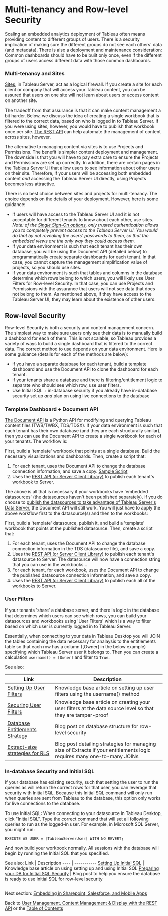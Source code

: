 # Multi-tenancy and Row-level Security

Scaling an embedded analytics deployment of Tableau often means providing content to different groups of users. There is a security implication of making sure the different groups do not see each others' data (and metadata). There is also a deployment and maintenance consideration: Common dashboards should have to be built only once, even if the different groups of users access different data with those common dashboards.

### Multi-tenancy and Sites
[Sites](http://onlinehelp.tableau.com/current/server/en-us/sites_intro.htm), in Tableau Server, act as a logical firewall. If you create a site for each client or company that will access your Tableau content, you can be assured that users on one site will not learn about users or access content on another site. 

The tradeoff from that assurance is that it can make content management a bit harder. Below, we discuss the idea of creating a single workbook that is filtered to the correct data, based on who is logged in to Tableau Server. If you were using sites, however, you would have to publish that workbook once per site. [The REST API](./03_server_management_and_restapi.md) can help automate the management of content across sites, however.

The alternative to managing content via sites is to use Projects and Permissions. The benefit is simpler content deployment and management. The downside is that you will have to pay extra care to ensure the Projects and Permissions are set up correctly. In addition, there are certain pages in the Tableau Server UI that allow users to see information about other users on their site. Therefore, if your users will be accessing both embedded content *and* accessing the Tableau Server UI directly, using Projects becomes less attractive.

There is no best choice between sites and projects for multi-tenancy. The choice depends on the details of your deployment. However, here is some guidance:
* If users will have access to the Tableau Server UI and it is not acceptable for different tenants to know about each other, use sites. *Note: of the [Single Sign-On options](./02_auth_and_sso.md), only trusted authentication allows you to completely prevent access to the Tableau Server UI. You would do that by not revealing the users' passwords to them, so that the embedded views are the only way they could access them.*
* If your data environment is such that each tenant has their own database, you will be using the Document API (detailed below) to programmatically create separate dashboards for each tenant. In that case, you cannot capture the management simplification value of projects, so you should use sites.
* If your data environment is such that tables and columns in the database determine which rows belong to which users, you will likely use User Filters for Row-level Security. In that case, you can use Projects and Permissions with the assurance that users will not see data that does not belong to them. As mentioned above, if they have access to the Tableau Server UI, they may learn about the existence of other users. 

## Row-level Security
Row-level Security is both a security and content management concern. The simplest way to make sure users only see their data is to manually build a dashboard for each of them. This is not scalable, so Tableau provides a variety of ways to build a single dashboard that is filtered to the correct data. The correct method to use depends on your data environment. Here is some guidance (details for each of the methods are below):
* If you have a separate database for each tenant, build a template dashboard and use the Document API to clone the dashboard for each tenant.
* If your tenants share a database and there is filtering/entitlement logic to separate who should see which row, use user filters.
* Use Initial SQL + in-database security if you already have in-database security set up *and* plan on using live connections to the database

###  Template Dashboard + Document API
[The Document API](https://github.com/tableau/document-api-python) is a Python API for modifying and querying Tableau content files (TWB/TWBX, TDS/TDSX). If your data environment is such that each tenant has their own database (and they are each structurally similar), then you can use the Document API to create a single workbook for each of your tenants. The workflow is:

First, build a 'template' workbook that points at a single database. Build the necessary visualizations and dashboards.
Then, create a script that:
1) For each tenant, uses the Document API to change the database connection information, and save a copy. [Sample Script](https://github.com/tableau/document-api-python/blob/master/samples/replicate-workbook/replicate_workbook.py)
2) Uses the [REST API (or Server Client Library)](./03_server_management_and_restapi.md)  to publish each tenant's workbook to Server.

The above is all that is necessary if your workbooks have 'embedded datasources' (the datasources haven't been published separately). If you do choose to [publish the datasources to take advantage of Tableau Server's Data Server](https://onlinehelp.tableau.com/current/pro/desktop/en-us/publish_datasources.html), the Document API will still work. You will just have to apply the above workflow first to the datasource(s) and then to the workbooks:

First, build a 'template' datasource, publish it, and build a 'template' workbook that points at the published datasource.
Then, create a script that:
1) For each tenant, uses the Document API to change the database connection information in the TDS (datasource file), and save a copy.
2) Uses the [REST API (or Server Client Library)](./03_server_management_and_restapi.md) to publish each tenant's datasource to Server. The datasource will now have a connection string that you can use in the workbooks...
3) For each tenant, for each workbook, uses the Document API to change the published datasource connection information, and save a copy.
4) Uses the [REST API (or Server Client Library)](./03_server_management_and_restapi.md) to publish each all of the workbooks to Server.

### User Filters
If your tenants 'share' a database server, and there is logic in the database that determines which users can see which rows, you can build your datasources and workbooks using 'User Filters' which is a way to filter based on which user is currently logged in to Tableau Server.

Essentially, when connecting to your data in Tableau Desktop you will JOIN the tables containing the data necessary for analaysis to the entitlements table so that each row has a column ([Owner] in the below example) specifying which Tableau Server user it belongs to. Then you can create a calculation `username() = [Owner]` and filter to `True`.

See also:

Link | Description
---- | -----------
[Setting Up User Filters](https://onlinehelp.tableau.com/current/pro/desktop/en-us/publish_userfilters_create.html#dynamic) | Knowledge base article on setting up user filters using the username() method
[Securing User Filters](https://onlinehelp.tableau.com/current/pro/desktop/en-us/publish_userfilters_create.html#publish-user-filters) | Knowledge base article on creating your user filters at the data source level so that they are tamper-proof
[Database Entitlements Strategy](https://tableauandbehold.com/2016/03/07/how-to-set-up-your-database-for-row-level-security-in-tableau/) | Blog post on database structure for row-level security
[Extract-size strategies for RLS](https://tableauandbehold.com/2016/08/08/defusing-row-level-security-in-tableau-data-extracts-before-they-blow-up-part-1/) | Blog post detailing strategies for managing size of Extracts if your entitlements logic requires many one-to-many JOINs

### In-database Security and Initial SQL
If your database has existing security, such that setting the user to run the queries as will return the correct rows for that user, you can leverage that security with Initial SQL. Because this Initial SQL command will only run when queries are sent from Tableau to the database, this option only works for live connections to the database.

To use Initial SQL: When connecting to your datasource in Tableau Desktop, click "Initial SQL". Type the correct command that will set all following queries to run as the logged-in user. For example, in Microsoft SQL Server, you might run:
```
EXECUTE AS USER = [TableauServerUser] WITH NO REVERT;
```

And now build your workbook normally. All sessions with the database will begin by running the Initial SQL that you specified.

See also:
Link | Description
---- | -----------
[Setting Up Initial SQL](hhttp://onlinehelp.tableau.com/current/pro/desktop/en-us/connect_basic_initialsql.html) | Knowledge base article on using setting up and using Initial SQL
[Preparing your DB for Initial SQL Security](https://tableauandbehold.com/2016/03/09/using-initial-sql-for/) | Blog post to help you ensure the database is ready to use Initial SQL for row-level security

## 

Next section: [Embedding in Sharepoint, Salesforce, and Mobile Apps](./05_embedding_in_other_apps.md)

Back to [User Management, Content Management & Display with the REST API](./03_server_management_and_restapi.md) or the [Table of Contents](./00_table_of_contents.md)